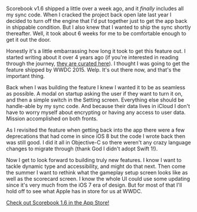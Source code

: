 Scorebook v1.6 shipped a little over a week ago, and it _finally_ includes all my sync code. When I cracked the project back open late last year I decided to turn off the engine that I'd put together just to get the app back in shippable condition. But I also knew that I wanted to ship the sync shortly thereafter. Well, it took about 6 weeks for me to be comfortable enough to get it out the door.

Honestly it's a little embarrassing how long it took to get this feature out. I started writing about it over 4 years ago (if you're interested in reading through the journey, [they are curated here](https://jsorge.net/tag/scorebook-sync-log)). I thought I was going to get the feature shipped by WWDC 2015. Welp. It's out there now, and that's the important thing.

Back when I was building the feature I knew I wanted it to be as seamless as possible. A modal on startup asking the user if they want to turn it on, and then a simple switch in the Setting screen. Everything else should be handle-able by my sync code. And because their data lives in iCloud I don't have to worry myself about encrypting or having any access to user data. Mission accomplished on both fronts.

As I revisited the feature when getting back into the app there were a few deprecations that had come in since iOS 8 but the code I wrote back then was still good. I did it all in Objective-C so there weren't any crazy language changes to migrate through (thank God I didn't adopt Swift 1!).

Now I get to look forward to building truly new features. I know I want to tackle dynamic type and accessibility, and might do that next. Then come the summer I want to rethink what the gameplay setup screen looks like as well as the scorecard screen. I know the whole UI could use some updating since it's very much from the iOS 7 era of design. But for most of that I'll hold off to see what Apple has in store for us at WWDC.

[Check out Scorebook 1.6 in the App Store!](https://itunes.apple.com/us/app/scorebook-game-journal/id897584352?ls=1&mt=8)
